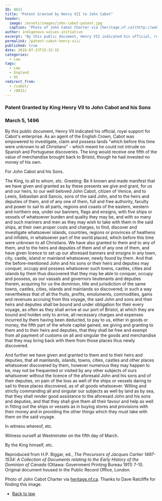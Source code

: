 ```yaml
---
ID: 8831
title: "Patent Granted by Henry VII to John Cabot"
header:
  image: /assets/images/john-cabot-patent.jpg
  caption: "Photo of John Cabot Charter via [heritage.nf.ca](http://web.archive.org/web/20190319231251/https://www.heritage.nf.ca/articles/exploration/1496-cabot-patent.php)"
author: indigenous-values-initiative
excerpt: "By this public document, Henry VII indicated his official, royal support for Cabot's enterprise."
permalink: /patent-cabot-henry-vii/
published: true
date: 2018-07-23T15:32:15
categories:
  - Law
tags:
  - Law
  - England
  - US
redirect_from: 
  - /cabot/
  - /8831/  
---
```

### Patent Granted by King Henry VII to John Cabot and his Sons

### March 5, 1496


By this public document, Henry VII indicated his official, royal support for Cabot's enterprise. As an agent of the English Crown, Cabot was empowered to investigate, claim and possess lands "which before this time were unknown to all Christians" - which meant he could not intrude on Spanish and Portuguese discoveries. The king would receive one fifth of the value of merchandise brought back to Bristol, though he had invested no money of his own.

For John Cabot and his Sons.  

The King, to all to whom, etc. Greeting: Be it known and made manifest that we have given and granted as by these presents we give and grant, for us and our heirs, to our well beloved John Cabot, citizen of Venice, and to Lewis, Sebastian and Sancio, sons of the said John, and to the heirs and deputies of them, and of any one of them, full and free authority, faculty and power to sail to all parts, regions and coasts of the eastern, western and northern sea, under our banners, flags and ensigns, with five ships or vessels of whatsoever burden and quality they may be, and with so many and such mariners and men as they may wish to take with them in the said ships, at their own proper costs and charges, to find, discover and investigate whatsoever islands, countries, regions or provinces of heathens and infidels, in whatsoever part of the world placed, which before this time were unknown to all Christians. We have also granted to them and to any of them, and to the heirs and deputies of them and of any one of them, and have given licence to set up our aforesaid banners and ensigns in any town, city, castle, island or mainland whatsoever, newly found by them. And that the before-mentioned John and his sons or their heirs and deputies may conquer, occupy and possess whatsoever such towns, castles, cities and islands by them thus discovered that they may be able to conquer, occupy and possess, as our vassals and governors lieutenants and deputies therein, acquiring for us the dominion, title and jurisdiction of the same towns, castles, cities, islands and mainlands so discovered; in such a way nevertheless that of all the fruits, profits, emoluments, commodities, gains and revenues accruing from this voyage, the said John and sons and their heirs and deputies shall be bound and under obligation for their every voyage, as often as they shall arrive at our port of Bristol, at which they are bound and holden only to arrive, all necessary charges and expenses incurred by them having been deducted, to pay to us, either in goods or money, the fifth part of the whole capital gained, we giving and granting to them and to their heirs and deputies, that they shall be free and exempt from all payment of customs on all and singular the goods and merchandise that they may bring back with them from those places thus newly discovered.

And further we have given and granted to them and to their heirs and deputies, that all mainlands, islands, towns, cities, castles and other places whatsoever discovered by them, however numerous they may happen to be, may not be frequented or visited by any other subjects of ours whatsoever without the licence of the aforesaid John and his sons and of their deputies, on pain of the loss as well of the ships or vessels daring to sail to these places discovered, as of all goods whatsoever. Willing and strictly commanding all and singular our subjects as well by land as by sea, that they shall render good assistance to the aforesaid John and his sons and deputies, and that they shall give them all their favour and help as well in fitting out the ships or vessels as in buying stores and provisions with their money and in providing the other things which they must take with them on the said voyage.

In witness whereof, etc.  

Witness ourself at Westminster on the fifth day of March.

By the King himself, etc.

Reproduced from H.P. Biggar, ed., _The Precursors of Jacques Cartier 1497-1534: A Collection of Documents relating to the Early History of the Dominion of Canada_ (Ottawa: Government Printing Bureau 1911) 7-10. Original document housed in the Public Record Office, London.

Photo of John Cabot Charter via [heritage.nf.ca](http://web.archive.org/web/20190319231251/https://www.heritage.nf.ca/articles/exploration/1496-cabot-patent.php). Thanks to Dave Ratcliffe for finding this image.

- [Back to law](/law/)

